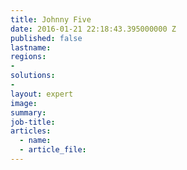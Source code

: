 ```yaml
---
title: Johnny Five
date: 2016-01-21 22:18:43.395000000 Z
published: false
lastname:
regions:
-
solutions:
-
layout: expert
image:
summary:
job-title:
articles:
  - name:
  - article_file:
---
```

